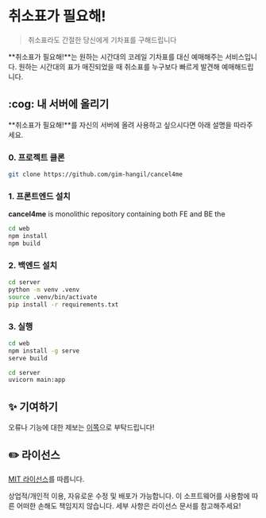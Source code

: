 # 취소표가 필요해!

> 취소표라도 간절한 당신에게 기차표를 구해드립니다

**취소표가 필요해!**는 원하는 시간대의 코레일 기차표를 대신 예매해주는
서비스입니다. 원하는 시간대의 표가 매진되었을 때 취소표를 누구보다 빠르게 발견해
예매해드립니다.

## :cog: 내 서버에 올리기

**취소표가 필요해!**를 자신의 서버에 올려 사용하고 싶으시다면 아래 설명을
따라주세요.

### 0. 프로젝트 클론

```bash
git clone https://github.com/gim-hangil/cancel4me
```

### 1. 프론트엔드 설치
**cancel4me** is monolithic repository containing both FE and BE the
```bash
cd web
npm install
npm build
```

### 2. 백엔드 설치

```bash
cd server
python -m venv .venv
source .venv/bin/activate
pip install -r requirements.txt
```

### 3. 실행

```bash
cd web
npm install -g serve
serve build
```

```bash
cd server
uvicorn main:app
```

## :sparkles: 기여하기

오류나 기능에 대한 제보는 [이쪽](/issues)으로 부탁드립니다!

## :pencil2: 라이선스

[MIT 라이선스](/blob/main/LICENSE)를 따릅니다.

상업적/개인적 이용, 자유로운 수정 및 배포가 가능합니다. 이 소프트웨어를 사용함에
따른 어떠한 손해도 책임지지 않습니다. 세부 사항은 라이선스 문서를 참고해주세요!
